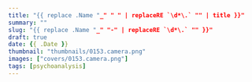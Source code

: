 ```yaml
---
title: "{{ replace .Name "_" " " | replaceRE `\d*\.` "" | title }}"
summary: ""
slug: "{{ replace .Name "_" "-" | replaceRE `\d*\.` "" }}"
draft: true
date: {{ .Date }}
thumbnail: "thumbnails/0153.camera.png"
images: ["covers/0153.camera.png"]
tags: [psychoanalysis]
---
```


